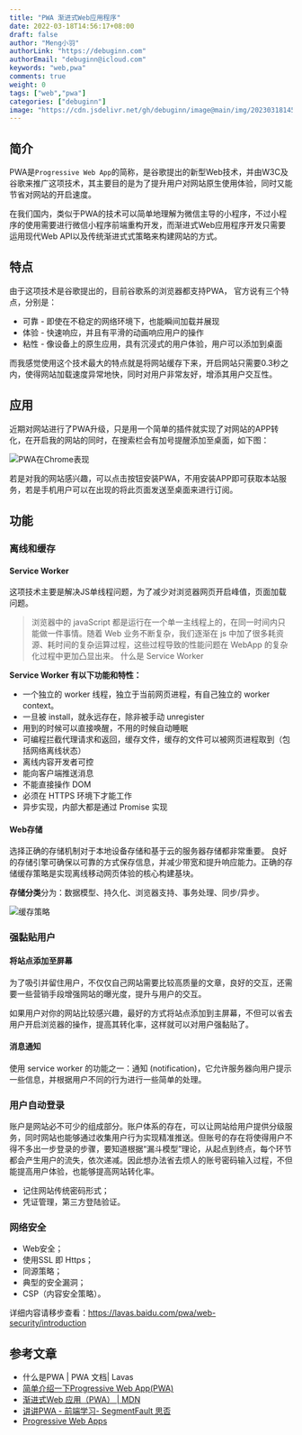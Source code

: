 ```yaml
---
title: "PWA 渐进式Web应用程序"
date: 2022-03-18T14:56:17+08:00
draft: false
author: "Meng小羽"
authorLink: "https://debuginn.com"
authorEmail: "debuginn@icloud.com"
keywords: "web,pwa"
comments: true
weight: 0
tags: ["web","pwa"]
categories: ["debuginn"]
image: "https://cdn.jsdelivr.net/gh/debuginn/image@main/img/202303181458725.png"
---
```


## 简介

PWA是`Progressive Web App`的简称，是谷歌提出的新型Web技术，并由W3C及谷歌来推广这项技术，其主要目的是为了提升用户对网站原生使用体验，同时又能节省对网站的开启速度。

在我们国内，类似于PWA的技术可以简单地理解为微信主导的小程序，不过小程序的使用需要进行微信小程序前端重构开发，而渐进式Web应用程序开发只需要运用现代Web API以及传统渐进式式策略来构建网站的方式。

## 特点

由于这项技术是谷歌提出的，目前谷歌系的浏览器都支持PWA， 官方说有三个特点，分别是：

- 可靠 - 即使在不稳定的网络环境下，也能瞬间加载并展现 
- 体验 - 快速响应，并且有平滑的动画响应用户的操作 
- 粘性 - 像设备上的原生应用，具有沉浸式的用户体验，用户可以添加到桌面

而我感觉使用这个技术最大的特点就是将网站缓存下来，开启网站只需要0.3秒之内，使得网站加载速度异常地快，同时对用户非常友好，增添其用户交互性。

## 应用

近期对网站进行了PWA升级，只是用一个简单的插件就实现了对网站的APP转化，在开启我的网站的同时，在搜索栏会有加号提醒添加至桌面，如下图：

![PWA在Chrome表现](https://cdn.jsdelivr.net/gh/debuginn/image@main/img/202303181459154.png)

若是对我的网站感兴趣，可以点击按钮安装PWA，不用安装APP即可获取本站服务，若是手机用户可以在出现的将此页面发送至桌面来进行订阅。

## 功能

### 离线和缓存

#### Service Worker

这项技术主要是解决JS单线程问题，为了减少对浏览器网页开启峰值，页面加载问题。

> 浏览器中的 javaScript 都是运行在一个单一主线程上的，在同一时间内只能做一件事情。随着 Web 业务不断复杂，我们逐渐在 js 中加了很多耗资源、耗时间的复杂运算过程，这些过程导致的性能问题在 WebApp 的复杂化过程中更加凸显出来。
什么是 Service Worker

**Service Worker 有以下功能和特性：**

- 一个独立的 worker 线程，独立于当前网页进程，有自己独立的 worker context。 
- 一旦被 install，就永远存在，除非被手动 unregister 
- 用到的时候可以直接唤醒，不用的时候自动睡眠 
- 可编程拦截代理请求和返回，缓存文件，缓存的文件可以被网页进程取到（包括网络离线状态） 
- 离线内容开发者可控 
- 能向客户端推送消息 
- 不能直接操作 DOM 
- 必须在 HTTPS 环境下才能工作 
- 异步实现，内部大都是通过 Promise 实现

#### Web存储

选择正确的存储机制对于本地设备存储和基于云的服务器存储都非常重要。 良好的存储引擎可确保以可靠的方式保存信息，并减少带宽和提升响应能力。正确的存储缓存策略是实现离线移动网页体验的核心构建基块。

**存储分类**分为：数据模型、持久化、浏览器支持、事务处理、同步/异步。

![缓存策略](https://cdn.jsdelivr.net/gh/debuginn/image@main/img/202303182235281.png)

### 强黏贴用户

#### 将站点添加至屏幕

为了吸引并留住用户，不仅仅自己网站需要比较高质量的文章，良好的交互，还需要一些营销手段增强网站的曝光度，提升与用户的交互。

如果用户对你的网站比较感兴趣，最好的方式将站点添加到主屏幕，不但可以省去用户开启浏览器的操作，提高其转化率，这样就可以对用户强黏贴了。

#### 消息通知

使用 service worker 的功能之一：通知 (notification)，它允许服务器向用户提示一些信息，并根据用户不同的行为进行一些简单的处理。

### 用户自动登录

账户是网站必不可少的组成部分。账户体系的存在，可以让网站给用户提供分级服务，同时网站也能够通过收集用户行为实现精准推送。但账号的存在将使得用户不得不多出一步登录的步骤，要知道根据“漏斗模型”理论，从起点到终点，每个环节都会产生用户的流失，依次递减。因此想办法省去烦人的账号密码输入过程，不但能提高用户体验，也能够提高网站转化率。

- 记住网站传统密码形式； 
- 凭证管理，第三方登陆验证。

### 网络安全

- Web安全； 
- 使用SSL 即 Https； 
- 同源策略； 
- 典型的安全漏洞； 
- CSP（内容安全策略）。

详细内容请移步查看：https://lavas.baidu.com/pwa/web-security/introduction

## 参考文章

- 什么是PWA | PWA 文档| Lavas 
- [简单介绍一下Progressive Web App(PWA)](https://juejin.im/post/5a6c86e451882573505174e7)
- [渐进式Web 应用（PWA） | MDN](https://developer.mozilla.org/zh-CN/docs/Web/Progressive_web_apps)
- [讲讲PWA - 前端学习- SegmentFault 思否](https://segmentfault.com/a/1190000012353473)
- [Progressive Web Apps](https://developers.google.com/web/progressive-web-apps/)
